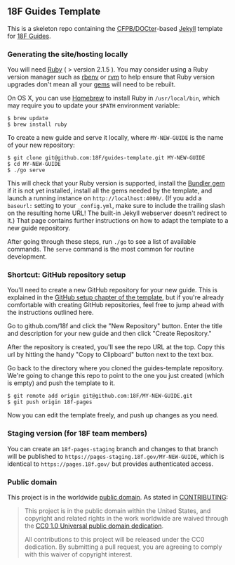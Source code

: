 ## 18F Guides Template

This is a skeleton repo containing the
[CFPB/DOCter](https://github.com/CFPB/DOCter)-based
[Jekyll](http://jekyllrb.com/) template for
[18F Guides](http://18f.github.io/guides/).

### Generating the site/hosting locally

You will need [Ruby](https://www.ruby-lang.org) ( > version 2.1.5 ). You may
consider using a Ruby version manager such as
[rbenv](https://github.com/sstephenson/rbenv) or [rvm](https://rvm.io/) to
help ensure that Ruby version upgrades don't mean all your
[gems](https://rubygems.org/) will need to be rebuilt.

On OS X, you can use [Homebrew](http://brew.sh/) to install Ruby in
`/usr/local/bin`, which may require you to update your `$PATH` environment
variable:

```shell
$ brew update
$ brew install ruby
```

To create a new guide and serve it locally, where `MY-NEW-GUIDE` is the name
of your new repository:

```shell
$ git clone git@github.com:18F/guides-template.git MY-NEW-GUIDE
$ cd MY-NEW-GUIDE
$ ./go serve
```

This will check that your Ruby version is supported, install the [Bundler
gem](http://bundler.io/) if it is not yet installed, install all the gems
needed by the template, and launch a running instance on
`http://localhost:4000/`. (If you add a `baseurl:` setting to your
`_config.yml`, make sure to include the trailing slash on the resulting home
URL!  The built-in Jekyll webserver doesn't redirect to it.) That page
contains further instructions on how to adapt the template to a new guide
repository.

After going through these steps, run `./go` to see a list of available
commands. The `serve` command is the most common for routine development.

### Shortcut: GitHub repository setup

You'll need to create a new GitHub repository for your new guide. This is
explained in the [GitHub setup chapter of the
template](https://pages.18f.gov/guides-template/github-setup/), but if you're
already comfortable with creating GitHub repositories, feel free to jump ahead
with the instructions outlined here.

Go to github.com/18f and click the "New Repository" button. Enter the title and description for your new guide and then click "Create Repository."

After the repository is created, you'll see the repo URL at the top. Copy this url by hitting the handy "Copy to Clipboard" button next to the text box. 

Go back to the directory where you cloned the guides-template repository. We're going to change this repo to point to the one you just created (which is empty) and push the template to it.

```shell
$ git remote add origin git@github.com:18F/MY-NEW-GUIDE.git
$ git push origin 18f-pages
```

Now you can edit the template freely, and push up changes as you need. 

### Staging version (for 18F team members)

You can create an `18f-pages-staging` branch and changes to that branch will
be published to `https://pages-staging.18f.gov/MY-NEW-GUIDE`, which is
identical to `https://pages.18f.gov/` but provides authenticated access.

### Public domain

This project is in the worldwide [public domain](LICENSE.md). As stated in [CONTRIBUTING](CONTRIBUTING.md):

> This project is in the public domain within the United States, and copyright and related rights in the work worldwide are waived through the [CC0 1.0 Universal public domain dedication](https://creativecommons.org/publicdomain/zero/1.0/).
>
> All contributions to this project will be released under the CC0
>dedication. By submitting a pull request, you are agreeing to comply
>with this waiver of copyright interest.

